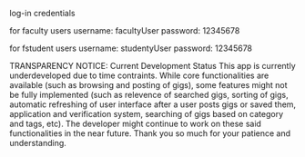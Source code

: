 log-in credentials 

for faculty users
username: facultyUser
password: 12345678

for fstudent users
username: studentyUser
password: 12345678

TRANSPARENCY NOTICE: Current Development Status
This app is currently underdeveloped due to time contraints. While core functionalities are available (such as browsing and posting of gigs), some features might not be fully implemented
(such as relevence of searched gigs, sorting of gigs, automatic refreshing of user interface after a user posts gigs or saved them, application and verification system, searching of gigs 
based on category and tags, etc). The developer might continue to work on these said functionalities in the near future. Thank you so much for your patience and understanding.


